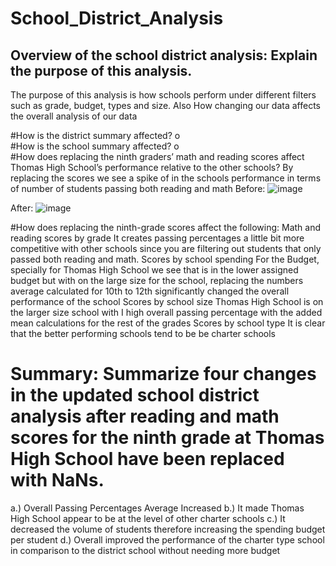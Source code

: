 # School_District_Analysis
##     	Overview of the school district analysis: Explain the purpose of this analysis.
The purpose of this analysis is how schools perform under different filters such as grade, budget, types and size. Also How changing our data affects the overall analysis of our data

#How is the district summary affected?
o	
#How is the school summary affected?
o	
#How does replacing the ninth graders’ math and reading scores affect Thomas High School’s performance relative to the other schools?
    By replacing the scores we see a spike of in the schools performance in terms of number of students passing both reading and math
Before:
 ![image](https://user-images.githubusercontent.com/98116799/158713394-47ee0b34-90ec-4a7f-b2fc-a1060efcf5ad.png)

After:
 ![image](https://user-images.githubusercontent.com/98116799/158713405-616f7f0c-74b5-4757-ab07-355336f3f0e9.png)

#How does replacing the ninth-grade scores affect the following:
  Math and reading scores by grade
    It creates passing percentages a little bit more competitive with other schools since you are filtering out students that only passed both reading and math.
  Scores by school spending
    For the Budget, specially for Thomas High School we see that is in the lower assigned budget but with on the large size for the school, replacing the numbers average     calculated for 10th to 12th significantly changed the overall performance of the school
  Scores by school size
    Thomas High School is on the larger size school with I high overall passing percentage with the added mean calculations for the rest of the grades
  Scores by school type
    It is clear that the better performing schools tend to be be charter schools

#	Summary: Summarize four changes in the updated school district analysis after reading and math scores for the ninth grade at Thomas High School have been replaced with NaNs.
a.)	 	Overall Passing Percentages Average Increased
b.)	It made Thomas High School appear to be at the level of other charter schools
c.)	        It decreased the volume of students therefore increasing the spending budget per student
d.)	Overall improved the performance of the charter type school in comparison to the district school without needing more budget
